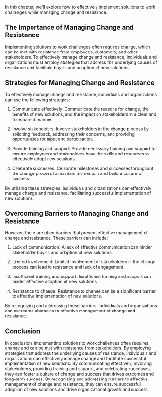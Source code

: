 
In this chapter, we'll explore how to effectively implement solutions to work challenges while managing change and resistance.

The Importance of Managing Change and Resistance
------------------------------------------------

Implementing solutions to work challenges often requires change, which can be met with resistance from employees, customers, and other stakeholders. To effectively manage change and resistance, individuals and organizations must employ strategies that address the underlying causes of resistance and facilitate buy-in and adoption of new solutions.

Strategies for Managing Change and Resistance
---------------------------------------------

To effectively manage change and resistance, individuals and organizations can use the following strategies:

1. Communicate effectively: Communicate the reasons for change, the benefits of new solutions, and the impact on stakeholders in a clear and transparent manner.

2. Involve stakeholders: Involve stakeholders in the change process by soliciting feedback, addressing their concerns, and providing opportunities for input and participation.

3. Provide training and support: Provide necessary training and support to ensure employees and stakeholders have the skills and resources to effectively adopt new solutions.

4. Celebrate successes: Celebrate milestones and successes throughout the change process to maintain momentum and build a culture of success.

By utilizing these strategies, individuals and organizations can effectively manage change and resistance, facilitating successful implementation of new solutions.

Overcoming Barriers to Managing Change and Resistance
-----------------------------------------------------

However, there are often barriers that prevent effective management of change and resistance. These barriers can include:

1. Lack of communication: A lack of effective communication can hinder stakeholder buy-in and adoption of new solutions.

2. Limited involvement: Limited involvement of stakeholders in the change process can lead to resistance and lack of engagement.

3. Insufficient training and support: Insufficient training and support can hinder effective adoption of new solutions.

4. Resistance to change: Resistance to change can be a significant barrier to effective implementation of new solutions.

By recognizing and addressing these barriers, individuals and organizations can overcome obstacles to effective management of change and resistance.

Conclusion
----------

In conclusion, implementing solutions to work challenges often requires change and can be met with resistance from stakeholders. By employing strategies that address the underlying causes of resistance, individuals and organizations can effectively manage change and facilitate successful implementation of new solutions. By communicating effectively, involving stakeholders, providing training and support, and celebrating successes, they can foster a culture of change and success that drives outcomes and long-term success. By recognizing and addressing barriers to effective management of change and resistance, they can ensure successful adoption of new solutions and drive organizational growth and success.
